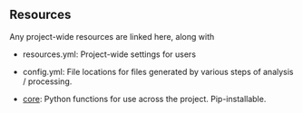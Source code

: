 ## Resources

Any project-wide resources are linked here, along with

* resources.yml: Project-wide settings for users
* config.yml: File locations for files generated by various steps of analysis / processing.

* [core](core): Python functions for use across the project. Pip-installable. 

